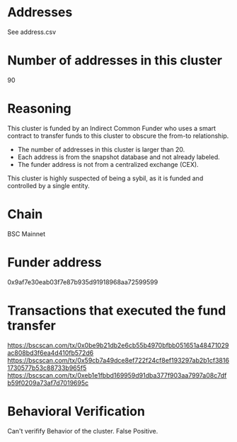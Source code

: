 # Addresses

See address.csv

# Number of addresses in this cluster

90

# Reasoning

This cluster is funded by an Indirect Common Funder who uses a smart contract to transfer funds to this cluster to obscure the from-to relationship.

- The number of addresses in this cluster is larger than 20.
- Each address is from the snapshot database and not already labeled.
- The funder address is not from a centralized exchange (CEX).

This cluster is highly suspected of being a sybil, as it is funded and controlled by a single entity.

# Chain

BSC Mainnet

# Funder address

0x9af7e30eab03f7e87b935d91918968aa72599599

# Transactions that executed the fund transfer

https://bscscan.com/tx/0x0be9b21db2e6cb55b4970bfbb051651a48471029ac808bd3f6ea4d410fb572d6
https://bscscan.com/tx/0x59cb7a49dce8ef722f24cf8ef193297ab2b1cf38161730577b53c88733b965f5
https://bscscan.com/tx/0xeb1e1fbbd169959d91dba377f903aa7997a08c7dfb59f0209a73af7d7019695c

# Behavioral Verification

Can't verifify Behavior of the cluster. False Positive.
